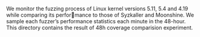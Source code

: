We monitor the fuzzing process of Linux kernel versions 5.11, 5.4 and 4.19 while comparing its performance to those of Syzkaller and Moonshine. We sample each fuzzer’s performance statistics each minute in the 48-hour. 
This directory contains the result of 48h coverage comparision experiment.
